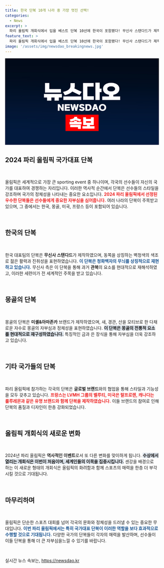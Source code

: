 ```yaml
---
title: 한국 단복 10개 나라 중 가장 멋진 선택!
categories:
  - News
excerpt: >
  파리 올림픽 개회식에서 입을 베스트 단복 10선에 한국이 포함됐다! 무신사 스탠다드가 제작한 세련된 디자인으로 젊은 활력을 표현하며, 역사적인 이벤트의 주인공이 된다. 클릭해 더 알아보세요!
feature_text: >
  파리 올림픽 개회식에서 입을 베스트 단복 10선에 한국이 포함됐다! 무신사 스탠다드가 제작한 세련된 디자인으로 젊은 활력을 표현하며, 역사적인 이벤트의 주인공이 된다. 클릭해 더 알아보세요!
image: '/assets/img/newsdao_breakingnews.jpg'
---
```


<p><img src="/assets/img/newsdao_breakingnews.jpg" alt="ontimetimes 속보" /></p>

<h2 data-ke-size="size26">2024 파리 올림픽 국가대표 단복</h2>

<p data-ke-size="size16">&nbsp;</p>

<p>올림픽은 세계적으로 가장 큰 sporting event 중 하나이며, 각국의 선수들이 자신의 국가를 대표하여 경쟁하는 자리입니다. 이러한 역사적 순간에서 단복은 선수들의 스타일을 강조하며 국가의 정체성을 나타내는 중요한 요소입니다. <b><span style="color: #ee2323;">2024 파리 올림픽에서 선정된 우수한 단복들은 선수들에게 중요한 자부심을 심어줍니다.</span></b> 여러 나라의 단복이 주목받고 있으며, 그 중에서는 한국, 몽골, 미국, 프랑스 등이 포함되어 있습니다. </p>

<p data-ke-size="size16">&nbsp;</p>

<h2 data-ke-size="size26">한국의 단복</h2>

<p data-ke-size="size16">&nbsp;</p>

<p>한국 대표팀의 단복은 <strong>무신사 스탠다드</strong>가 제작하였으며, 동쪽을 상징하는 벽청색의 색조로 젊은 활력과 진취성을 표현하였습니다. <b><span style="color: #1a5490;">이 단복은 청화백자의 무늬를 상징적으로 재현하고 있습니다.</span></b> 무신사 측은 이 단복을 통해 과거 <strong>관복</strong>의 요소를 현대적으로 재해석하였고, 이러한 세련미가 전 세계적인 주목을 받고 있습니다.</p>

<p data-ke-size="size16">&nbsp;</p>

<h2 data-ke-size="size26">몽골의 단복</h2>

<p data-ke-size="size16">&nbsp;</p>

<p>몽골의 단복은 <strong>미셸&amp;아마존카</strong> 브랜드가 제작하였으며, 새, 경관, 산을 모티브로 한 다채로운 자수로 몽골의 자부심과 정체성을 표현하였습니다. <b><span style="background-color: #21538527;">이 단복은 몽골의 전통적 요소를 현대적으로 재구성하였습니다.</span></b> 특징적인 금과 은 장식을 통해 자부심을 더욱 강조하고 있습니다.</p>

<p data-ke-size="size16">&nbsp;</p>

<h2 data-ke-size="size26">기타 국가들의 단복</h2>

<p data-ke-size="size16">&nbsp;</p>

<p>파리 올림픽에 참가하는 각국의 단복은 <strong>글로벌 브랜드</strong>와의 협업을 통해 스타일과 기능성을 모두 갖추고 있습니다. <b><span style="color: #ee2323;">프랑스는 LVMH 그룹의 벨루티, 미국은 랄프로렌, 캐나다는 룰루레몬과 같은 유명 브랜드와 함께 단복을 제작하였습니다.</span></b> 이들 브랜드의 참여로 인해 단복의 품질과 디자인이 한층 강화되었습니다.</p>

<p data-ke-size="size16">&nbsp;</p>

<h2 data-ke-size="size26">올림픽 개회식의 새로운 변화</h2>

<p data-ke-size="size16">&nbsp;</p>

<p>2024년 파리 올림픽은 <strong>역사적인 이벤트</strong>로서 또 다른 변화를 맞이하게 됩니다. <b><span style="background-color: #21538527;">수상에서 열리는 개회식은 이번이 처음이며, 세계인들의 이목을 집중시킵니다.</span></b> 센강을 배경으로 하는 이 새로운 형태의 개회식은 올림픽의 화려함과 함께 스포츠의 매력을 한층 더 부각시킬 것으로 기대됩니다.</p>

<p data-ke-size="size16">&nbsp;</p>

<h2 data-ke-size="size26">마무리하며</h2>

<p data-ke-size="size16">&nbsp;</p>

<p>올림픽은 단순한 스포츠 대회를 넘어 각국의 문화와 정체성을 드러낼 수 있는 중요한 무대입니다. <b><span style="color: #1a5490;">이번 파리 올림픽에서는 특히 국가대표 단복이 이러한 역할을 보다 효과적으로 수행할 것으로 기대됩니다.</span></b> 다양한 국가의 단복들이 각자의 매력을 발산하며, 선수들이 이들 단복을 통해 더 큰 자부심을느낄 수 있기를 바랍니다. </p>

<p data-ke-size="size16">&nbsp;</p>
실시간 뉴스 속보는, <a href="https://newsdao.kr" rel="dofollow">https://newsdao.kr</a>


